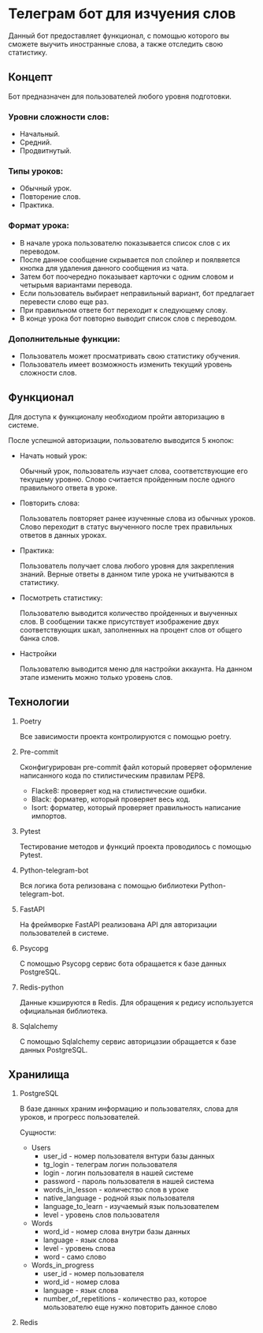 # Телеграм бот для изчуения слов
Данный бот предоставляет функционал, с помощью которого вы сможете выучить иностранные слова, а также отследить свою статистику.

## Концепт
Бот предназначен для пользователей любого уровня подготовки.
### Уровни сложности слов:
- Начальный.
- Средний.
- Продвитнутый.

### Типы уроков:
- Обычный урок.
- Повторение слов.
- Практика.

### Формат урока:
- В начале урока пользователю показывается список слов с их переводом.
- После данное сообщение скрывается пол спойлер и поялвяется кнопка для удаления данного сообщения из чата.
- Затем бот поочередно показывает карточки с одним словом и четырьмя вариантами перевода.
- Если пользователь выбирает неправильный вариант, бот предлагает перевести слово еще раз.
- При правильном ответе бот переходит к следующему слову.
- В конце урока бот повторно выводит список слов с переводом.

### Дополнительные функции:
- Пользователь может просматривать свою статистику обучения.
- Пользователь имеет возможность изменить текущий уровень сложности слов.

## Функционал
Для доступа к функционалу необходиом пройти авторизацию в системе.

После успешной авторизации, пользователю выводится 5 кнопок:
- Начать новый урок:
  
  Обычный урок, пользователь изучает слова, соответствующие его текущему уровню. Слово считается пройденным после одного правильного ответа в уроке.
- Повторить слова:
  
  Пользователь повторяет ранее изученные слова из обычных уроков. Слово переходит в статус выученного после трех правильных ответов в данных уроках.
- Практика:

  Пользователь получает слова любого уровня для закрепления знаний. Верные ответы в данном типе урока не учитываются в статистику.
- Посмотреть статистику:

  Пользователю выводится количество пройденных и выученных слов. В сообщении также присутствует изображение двух соответствующих шкал, заполненных на процент слов от общего банка слов.
- Настройки

  Пользователю выводится меню для настройки аккаунта. На данном этапе изменить можно только уровень слов.

## Технологии
1. Poetry
  
   Все зависимости проекта контролируются с помощью poetry.
2. Pre-commit
  
   Сконфигурирован pre-commit файл который проверяет оформление написанного кода по стилистическим правилам PEP8.
   - Flacke8: проверяет код на стилистические ошибки.
   - Black: форматер, который проверяет весь код.
   - Isort: форматер, который проверяет правильность написание импортов.
3. Pytest

   Тестирование методов и функций проекта проводилось с помощью Pytest.
5. Python-telegram-bot

   Вся логика бота релизована с помощью библиотеки Python-telegram-bot.
6. FastAPI

   На фреймворке FastAPI реализована API для авторизации пользователей в системе.
7. Psycopg

   С помощью Psycopg сервис бота обращается к базе данных PostgreSQL.
8. Redis-python

   Данные кэшируются в Redis. Для обращения к редису используется официальная библиотека.
9. Sqlalchemy

   С помощью Sqlalchemy сервис авторицазии обращается к базе данных PostgreSQL.

## Хранилища
1. PostgreSQL

   В базе данных храним информацию и пользователях, слова для уроков, и прогресс пользователей.

   Сущности:
   - Users
     * user_id - номер пользователя внтури базы данных
     * tg_login - телеграм логин пользователя
     * login - логин пользователя в нашей системе
     * password - пароль пользователя в нашей система
     * words_in_lesson - количество слов в уроке
     * native_language - родной язык пользователя
     * language_to_learn - изучаемый язык пользователем
     * level - уровень слов пользователя
   - Words
     * word_id - номер слова внутри базы данных
     * language - язык слова
     * level - уровень слова
     * word - само слово
   - Words_in_progress
     * user_id - номер пользователя
     * word_id - номер слова
     * language - язык слова
     * number_of_repetitions - количество раз, которое мользователю еще нужно повторить данное слово
3. Redis
